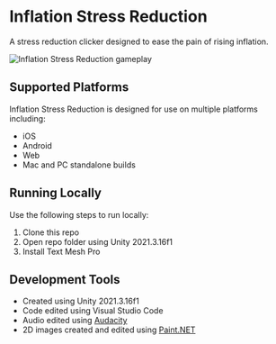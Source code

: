 # Inflation Stress Reduction
A stress reduction clicker designed to ease the pain of rising inflation.

![Inflation Stress Reduction gameplay](https://github.com/mklewandowski/inflation-stress-reduction/tree/main/Assets/Images/gameplay.gif?raw=true)

## Supported Platforms
Inflation Stress Reduction is designed for use on multiple platforms including:
- iOS
- Android
- Web
- Mac and PC standalone builds

## Running Locally
Use the following steps to run locally:
1. Clone this repo
2. Open repo folder using Unity 2021.3.16f1
3. Install Text Mesh Pro

## Development Tools
- Created using Unity 2021.3.16f1
- Code edited using Visual Studio Code
- Audio edited using [Audacity](https://www.audacityteam.org/)
- 2D images created and edited using [Paint.NET](https://www.getpaint.net/)
